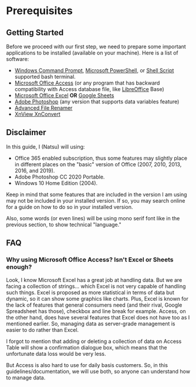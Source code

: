 # Prerequisites

## Getting Started

Before we proceed with our first step, we need to prepare some important applications to be installed (available on your machine). Here is a list of software:

* [Windows Command Prompt](https://www.lifewire.com/how-to-open-command-prompt-2618089), [Microsoft PowerShell](https://github.com/PowerShell/PowerShell), or [Shell Script](https://en.wikipedia.org/wiki/Bash_%28Unix_shell%29) supported bash terminal.
* [Microsoft Office Access](https://www.office.com/) (or any program that has backward compatibility with Access database file, like [LibreOffice](https://www.libreoffice.org/) Base)
* [Microsoft Office Excel](https://www.office.com/) **OR** [Google Sheets](https://docs.google.com/spreadsheet)
* [Adobe Photoshop](https://www.adobe.com/products/photoshop.html) (any version that supports data variables feature)
* [Advanced File Renamer](https://www.advancedrenamer.com/)
* [XnView XnConvert](https://www.xnview.com/en/xnconvert/)

## Disclaimer

In this guide, I (Natsu) will using:

* Office 365 enabled subscription, thus some features may slightly place in different places on the "basic" version of Office (2007, 2010, 2013, 2016, and 2019).
* Adobe Photoshop CC 2020 Portable.
* Windows 10 Home Edition (2004).

Keep in mind that some features that are included in the version I am using may not be included in your installed version. If so, you may search online for a guide on how to do so in your installed version.

Also, some words (or even lines) will be using mono serif font like in the previous section, to show technical "language."

## FAQ

### Why using Microsoft Office Access? Isn't Excel or Sheets enough?

Look, I know Microsoft Excel has a great job at handling data. But we are facing a collection of strings... which Excel is not very capable of handling such things. Excel is proposed as more statistical in terms of data but dynamic, so it can show some graphics like charts. Plus, Excel is known for the lack of features that general consumers need (and their rival, Google Spreadsheet has those), checkbox and line break for example. Access, on the other hand, does have several features that Excel does not have too as I mentioned earlier. So, managing data as server-grade management is easier to do rather than Excel.

I forgot to mention that adding or deleting a collection of data on Access Table will show a confirmation dialogue box, which means that the unfortunate data loss would be very less.

But Access is also hard to use for daily basis customers. So, in this guidelines/documentation, we will use both, so anyone can understand how to manage data.
